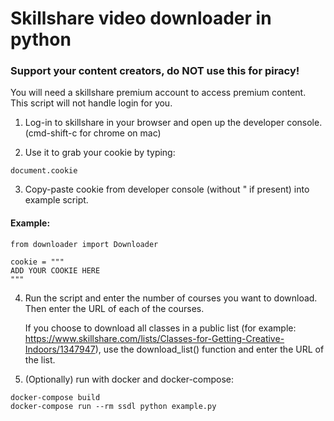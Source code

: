 # Skillshare video downloader in python

### Support your content creators, do NOT use this for piracy!

You will need a skillshare premium account to access premium content.
This script will not handle login for you.

1. Log-in to skillshare in your browser and open up the developer console.
(cmd-shift-c for chrome on mac)

2. Use it to grab your cookie by typing:
```
document.cookie
```

3. Copy-paste cookie from developer console (without " if present) into example script.

#### Example:
```
from downloader import Downloader

cookie = """
ADD YOUR COOKIE HERE
"""
```

4. Run the script and enter the number of courses you want to download. Then enter the URL of each of the courses.

    If you choose to download all classes in a public list (for example: https://www.skillshare.com/lists/Classes-for-Getting-Creative-Indoors/1347947), use the
    download_list() function and enter the URL of the list.

5. (Optionally) run with docker and docker-compose:
```
docker-compose build
docker-compose run --rm ssdl python example.py
```
